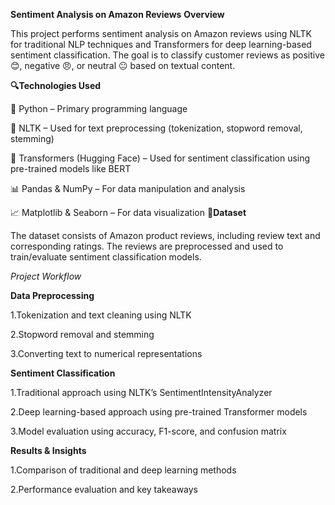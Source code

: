 **Sentiment Analysis  on Amazon Reviews**
**Overview**

This project performs sentiment analysis on Amazon reviews using NLTK for traditional NLP techniques and Transformers for deep learning-based sentiment classification. The goal is to classify customer reviews as positive 😊, negative 😠, or neutral 😐 based on textual content.

**🔍Technologies Used**

🐍 Python – Primary programming language

📖 NLTK – Used for text preprocessing (tokenization, stopword removal, stemming)

🤗 Transformers (Hugging Face) – Used for sentiment classification using pre-trained models like BERT

📊 Pandas & NumPy – For data manipulation and analysis

📈 Matplotlib & Seaborn – For data visualization
**📂Dataset**

The dataset consists of Amazon product reviews, including review text and corresponding ratings. The reviews are preprocessed and used to train/evaluate sentiment classification models.

*Project Workflow*

**Data Preprocessing**

1.Tokenization and text cleaning using NLTK

2.Stopword removal and stemming

3.Converting text to numerical representations

**Sentiment Classification**

1.Traditional approach using NLTK’s SentimentIntensityAnalyzer

2.Deep learning-based approach using pre-trained Transformer models

3.Model evaluation using accuracy, F1-score, and confusion matrix

**Results & Insights**

1.Comparison of traditional and deep learning methods

2.Performance evaluation and key takeaways

















